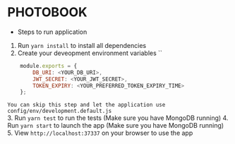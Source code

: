 # PHOTOBOOK  

- Steps to run application
1. Run `yarn install` to install all dependencies  
2. Create your deveopment environment variables `` 
```javascript
    module.exports = {
        DB_URI: <YOUR_DB_URI>,
        JWT_SECRET: <YOUR_JWT_SECRET>,
        TOKEN_EXPIRY: <YOUR_PREFERRED_TOKEN_EXPIRY_TIME>
    };
```
`You can skip this step and let the application use config/env/development.default.js`  
3. Run `yarn test` to run the tests (Make sure you have MongoDB running)
4. Run `yarn start` to launch the app (Make sure you have MongoDB running)  
5. View `http://localhost:37337` on your browser to use the app  
